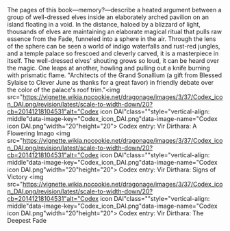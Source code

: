 The pages of this book—memory?—describe a heated argument between a group of well-dressed elves inside an elaborately arched pavilion on an island floating in a void. In the distance, haloed by a blizzard of light, thousands of elves are maintaining an elaborate magical ritual that pulls raw essence from the Fade, funneled into a sphere in the air. Through the lens of the sphere can be seen a world of indigo waterfalls and rust-red jungles, and a temple palace so frescoed and cleverly carved, it is a masterpiece in itself.
The well-dressed elves' shouting grows so loud, it can be heard over the magic. One leaps at another, howling and pulling out a knife burning with prismatic flame.
"Architects of the Grand Sonallium (a gift from Blessed Sylaise to Clever June as thanks for a great favor) in friendly debate over the color of the palace's roof trim."<img src="https://vignette.wikia.nocookie.net/dragonage/images/3/37/Codex_icon_DAI.png/revision/latest/scale-to-width-down/20?cb=20141218104531"alt="Codex icon DAI"class=""style="vertical-align: middle"data-image-key="Codex_icon_DAI.png"data-image-name="Codex icon DAI.png"width="20"height="20"> Codex entry: Vir Dirthara: A Flowering Imago
<img src="https://vignette.wikia.nocookie.net/dragonage/images/3/37/Codex_icon_DAI.png/revision/latest/scale-to-width-down/20?cb=20141218104531"alt="Codex icon DAI"class=""style="vertical-align: middle"data-image-key="Codex_icon_DAI.png"data-image-name="Codex icon DAI.png"width="20"height="20"> Codex entry: Vir Dirthara: Signs of Victory
<img src="https://vignette.wikia.nocookie.net/dragonage/images/3/37/Codex_icon_DAI.png/revision/latest/scale-to-width-down/20?cb=20141218104531"alt="Codex icon DAI"class=""style="vertical-align: middle"data-image-key="Codex_icon_DAI.png"data-image-name="Codex icon DAI.png"width="20"height="20"> Codex entry: Vir Dirthara: The Deepest Fade

